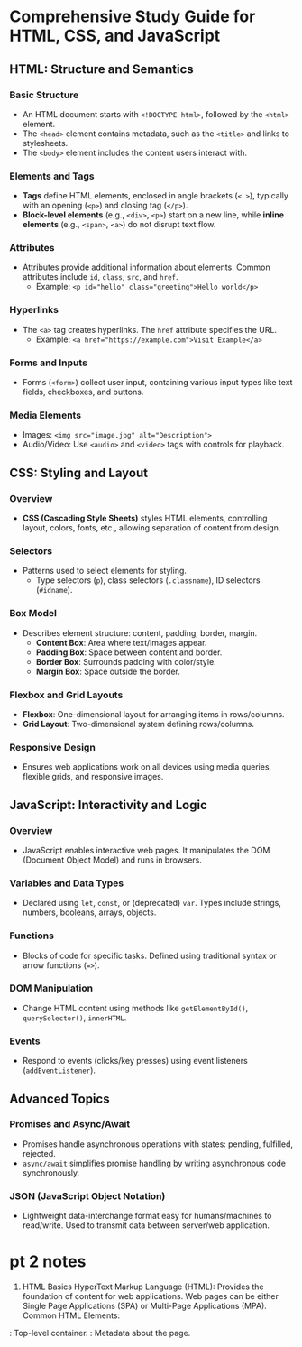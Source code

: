 

# Comprehensive Study Guide for HTML, CSS, and JavaScript

## HTML: Structure and Semantics

### Basic Structure

- An HTML document starts with `<!DOCTYPE html>`, followed by the `<html>` element.
- The `<head>` element contains metadata, such as the `<title>` and links to stylesheets.
- The `<body>` element includes the content users interact with.

### Elements and Tags

- **Tags** define HTML elements, enclosed in angle brackets (`< >`), typically with an opening (`<p>`) and closing tag (`</p>`).
- **Block-level elements** (e.g., `<div>`, `<p>`) start on a new line, while **inline elements** (e.g., `<span>`, `<a>`) do not disrupt text flow.

### Attributes

- Attributes provide additional information about elements. Common attributes include `id`, `class`, `src`, and `href`.
  - Example: `<p id="hello" class="greeting">Hello world</p>`

### Hyperlinks

- The `<a>` tag creates hyperlinks. The `href` attribute specifies the URL.
  - Example: `<a href="https://example.com">Visit Example</a>`

### Forms and Inputs

- Forms (`<form>`) collect user input, containing various input types like text fields, checkboxes, and buttons.

### Media Elements

- Images: `<img src="image.jpg" alt="Description">`
- Audio/Video: Use `<audio>` and `<video>` tags with controls for playback.

## CSS: Styling and Layout

### Overview

- **CSS (Cascading Style Sheets)** styles HTML elements, controlling layout, colors, fonts, etc., allowing separation of content from design.

### Selectors

- Patterns used to select elements for styling.
  - Type selectors (`p`), class selectors (`.classname`), ID selectors (`#idname`).

### Box Model

- Describes element structure: content, padding, border, margin.
  - **Content Box**: Area where text/images appear.
  - **Padding Box**: Space between content and border.
  - **Border Box**: Surrounds padding with color/style.
  - **Margin Box**: Space outside the border.

### Flexbox and Grid Layouts

- **Flexbox**: One-dimensional layout for arranging items in rows/columns.
- **Grid Layout**: Two-dimensional system defining rows/columns.

### Responsive Design

- Ensures web applications work on all devices using media queries, flexible grids, and responsive images.

## JavaScript: Interactivity and Logic

### Overview

- JavaScript enables interactive web pages. It manipulates the DOM (Document Object Model) and runs in browsers.

### Variables and Data Types

- Declared using `let`, `const`, or (deprecated) `var`. Types include strings, numbers, booleans, arrays, objects.

### Functions

- Blocks of code for specific tasks. Defined using traditional syntax or arrow functions (`=>`).

### DOM Manipulation

- Change HTML content using methods like `getElementById()`, `querySelector()`, `innerHTML`.

### Events

- Respond to events (clicks/key presses) using event listeners (`addEventListener`).

## Advanced Topics

### Promises and Async/Await

- Promises handle asynchronous operations with states: pending, fulfilled, rejected.
- `async/await` simplifies promise handling by writing asynchronous code synchronously.

### JSON (JavaScript Object Notation)

- Lightweight data-interchange format easy for humans/machines to read/write. Used to transmit data between server/web application.


# pt 2 notes #

1. HTML Basics
HyperText Markup Language (HTML):
Provides the foundation of content for web applications.
Web pages can be either Single Page Applications (SPA) or Multi-Page Applications (MPA).
Common HTML Elements:
<html>: Top-level container.
<head>: Metadata about the page.
<title>: Title of the webpage.
<body>: Contains the content structure of the page.
<div>: Block-level element used to group content.
<span>: Inline-level element used for grouping.
Example Question:
In the following code, what does a <div> tag do?
Answer: It creates a block-level container used to group content.
2. HTML Elements and Tags
Elements: Represented by opening and closing tags. For example, <p> represents a paragraph.
Attributes: Elements can have attributes that modify their behavior. Example: <p id="intro" class="text">Text</p>
Example Question:
What is the difference between the #title and .grid selector in CSS?
Answer: #title targets an element with the ID title, while .grid targets all elements with the class grid.
3. CSS Basics
CSS Box Model:
CSS defines elements as boxes. These boxes have content, padding, borders, and margins. Understanding the box model is essential for layout management.
Box Model Layers:
Content Box: The actual content of the element.
Padding Box: Space around the content, inside the border.
Border: Separates the padding from the margin.
Margin: The space outside the border.
Example Question:
What is the difference between padding and margin in CSS?
Answer: Padding is the space inside the border but outside the content, while the margin is the space outside the border.
4. CSS Flexbox and Grid
Flexbox:
Used for responsive designs where elements should adjust based on container size.
Properties:
display: flex: Enables flex layout.
justify-content: Aligns items horizontally.
align-items: Aligns items vertically.
Example Question:
Given this HTML and CSS, how will the images be displayed using flex?
Answer: The images will be aligned based on the flex properties like flex-direction, justify-content, etc.
5. JavaScript Basics
Variables:
Declared using let, const, or var (deprecated).
Example:
js
let x = 10;
const y = 20;

Functions:
Functions can be declared using regular syntax or arrow functions.
js
function greet() { return 'Hello'; }
const greet = () => 'Hello';

Example Question:
What does the following code using arrow syntax function declaration do?
Answer: It defines a function that returns the string 'Hello'.
6. Document Object Model (DOM)
getElementById(): Selects an element by its ID.
addEventListener(): Adds an event listener to an element.
Example Question:
What does the following code output using getElementByID and addEventListener?
Answer: It selects the element by its ID and attaches an event listener that triggers when the event occurs.
7. CSS and JavaScript Integration
CSS can be applied to JavaScript-selected elements:
js
document.querySelector('#byu').style.color = 'green';

Example Question:
How would you use JavaScript to select an element with the id of "byu" and change the text color of that element to green?
Answer: Use document.getElementById("byu").style.color = 'green';.
8. HTML and JavaScript Form Integration
HTML forms can be submitted with or without JavaScript. Forms send data using input elements like textarea, input, etc.
Example:
xml
<form action="submit.html" method="POST">
  <textarea name="comments"></textarea>
  <button type="submit">Submit</button>
</form>

9. Command Line Basics
chmod: Changes permissions of files.
pwd: Prints the working directory.
cd: Change directory.
ls: List directory contents.
mv: Move files.
rm: Remove files.
Example Question:
What does the console command chmod, pwd, cd, ls, mv, rm do?
Answer: Each command manages file and directory manipulation in the terminal.
10. Network and Web Concepts
Port 80: HTTP.
Port 443: HTTPS.
Web Certificates: Required for secure HTTPS connections.
DNS A Record: Points to an IP address.
Example Question:
Is a web certificate necessary to use HTTPS?
Answer: Yes, it ensures encrypted communication between a web server and a browser.
11. Promises in JavaScript
Promises:
Used for asynchronous operations.
Example:
js
let promise = new Promise((resolve, reject) => {
  // Async code
});

Example Question:
What will the following code using Promises output when executed?
Answer: Depending on the state of the promise, it will output either a resolved value or a rejection.
